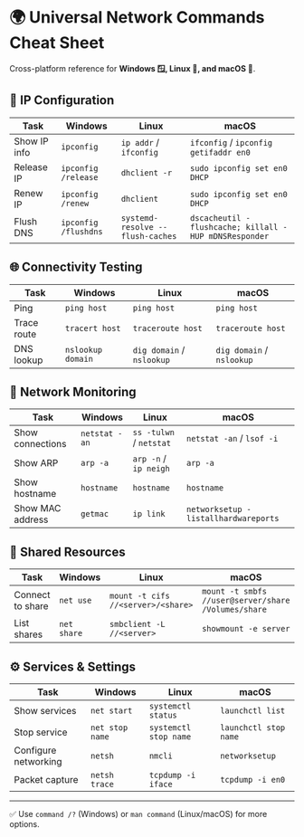 # 🌍 Universal Network Commands Cheat Sheet


Cross-platform reference for **Windows 🪟, Linux 🐧, and macOS 🍏**.


## 🔧 IP Configuration
| Task | Windows | Linux | macOS |
|------|---------|-------|-------|
| Show IP info | `ipconfig` | `ip addr` / `ifconfig` | `ifconfig` / `ipconfig getifaddr en0` |
| Release IP | `ipconfig /release` | `dhclient -r` | `sudo ipconfig set en0 DHCP` |
| Renew IP | `ipconfig /renew` | `dhclient` | `sudo ipconfig set en0 DHCP` |
| Flush DNS | `ipconfig /flushdns` | `systemd-resolve --flush-caches` | `dscacheutil -flushcache; killall -HUP mDNSResponder` |


## 🌐 Connectivity Testing
| Task | Windows | Linux | macOS |
|------|---------|-------|-------|
| Ping | `ping host` | `ping host` | `ping host` |
| Trace route | `tracert host` | `traceroute host` | `traceroute host` |
| DNS lookup | `nslookup domain` | `dig domain` / `nslookup` | `dig domain` / `nslookup` |


## 📡 Network Monitoring
| Task | Windows | Linux | macOS |
|------|---------|-------|-------|
| Show connections | `netstat -an` | `ss -tulwn` / `netstat` | `netstat -an` / `lsof -i` |
| Show ARP | `arp -a` | `arp -n` / `ip neigh` | `arp -a` |
| Show hostname | `hostname` | `hostname` | `hostname` |
| Show MAC address | `getmac` | `ip link` | `networksetup -listallhardwareports` |


## 📁 Shared Resources
| Task | Windows | Linux | macOS |
|------|---------|-------|-------|
| Connect to share | `net use` | `mount -t cifs //<server>/<share>` | `mount -t smbfs //user@server/share /Volumes/share` |
| List shares | `net share` | `smbclient -L //<server>` | `showmount -e server` |


## ⚙️ Services & Settings
| Task | Windows | Linux | macOS |
|------|---------|-------|-------|
| Show services | `net start` | `systemctl status` | `launchctl list` |
| Stop service | `net stop name` | `systemctl stop name` | `launchctl stop name` |
| Configure networking | `netsh` | `nmcli` | `networksetup` |
| Packet capture | `netsh trace` | `tcpdump -i iface` | `tcpdump -i en0` |


---
✅ Use `command /?` (Windows) or `man command` (Linux/macOS) for more options.
